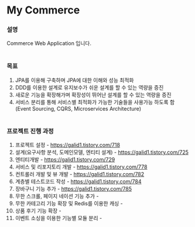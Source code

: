 # My Commerce

### 설명 
Commerce Web Application 입니다.
<br><br>



### 목표
1. JPA를 이용해 구축하며 JPA에 대한 이해와 성능 최적화
2. DDD를 이용한 설계로 유지보수가 쉬운 설계를 할 수 있는 역량을 증진
3. 새로운 기능을 확장해가며 확장성이 뛰어난 설계를 할 수 있는 역량을 증진
4. 서비스 분리를 통해 서비스별 최적화가 가능한 기술들을 사용가능 하도록 함 (Event Sourcing, CQRS, Microservices Architecture)
<br><br>



### 프로젝트 진행 과정
1. 프로젝트 설정 - https://galid1.tistory.com/718
2. 설계(요구사항 분석, 도메인모델, 엔티티 설계) - https://galid1.tistory.com/725
3. 엔티티개발 - https://galid1.tistory.com/729
4. 서비스 및 리포지토리 개발 - https://galid1.tistory.com/778
5. 컨트롤러 개발 및 뷰 개발 - https://galid1.tistory.com/782
6. 계층별 테스트코드 작성 - https://galid1.tistory.com/784
7. 장바구니 기능 추가 - https://galid1.tistory.com/785
8. 무한 스크롤, 페이지 네이션 기능 추가 - 
9. 무한 카테고리 기능 확장 및 Redis를 이용한 캐싱 - 
10. 상품 후기 기능 확장 - 
11. 이벤트 소싱을 이용한 기능별 모듈 분리 - 
<br><br>
